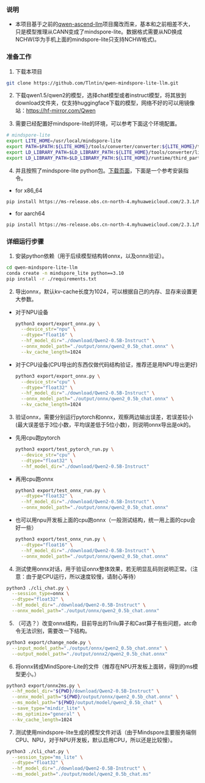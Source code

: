 ### 说明
- 本项目基于之前的[qwen-ascend-llm](https://github.com/Tlntin/qwen-ascend-llm)项目魔改而来，基本和之前相差不大，只是模型推理从CANN变成了mindspore-lite。数据格式需要从ND换成NCHW(华为手机上面的mindspore-lite只支持NCHW格式)。

### 准备工作
1. 下载本项目
  ```bash
  git clone https://github.com/Tlntin/qwen-mindspore-lite-llm.git
  ```

2. 下载qwen1.5/qwen2的模型，选择chat模型或者instruct模型，将其放到download文件夹，仅支持huggingface下载的模型，网络不好的可以用镜像站：https://hf-mirror.com/Qwen

3. 需要已经配置好mindspore-lite的环境，可以参考下面这个环境配置。
  ```bash
  # mindspore-lite
  export LITE_HOME=/usr/local/mindspore-lite
  export PATH=$PATH:${LITE_HOME}/tools/converter/converter:${LITE_HOME}/tools/benchmark
  export LD_LIBRARY_PATH=$LD_LIBRARY_PATH:${LITE_HOME}/tools/converter/lib:${LITE_HOME}/runtime/lib:${LITE_HOME}/runtime/third_party/dnnl
  export LD_LIBRARY_PATH=$LD_LIBRARY_PATH:${LITE_HOME}/runtime/third_party/glog:${LITE_HOME}/runtime/third_party/libjpeg-turbo/lib:${LITE_HOME}/runtime/third_party/securec
  ```
4. 并且按照了mindspore-lite python包。[下载页面](https://www.mindspore.cn/lite/docs/zh-CN/r2.3.1/use/downloads.html)，下面是一个参考安装指令。
 - for x86_64
  ```bash
  pip install https://ms-release.obs.cn-north-4.myhuaweicloud.com/2.3.1/MindSpore/lite/release/linux/x86_64/cloud_fusion/python310/mindspore_lite-2.3.1-cp310-cp310-linux_x86_64.whl
  ```
 - for aarch64
  ```bash
  pip install https://ms-release.obs.cn-north-4.myhuaweicloud.com/2.3.1/MindSpore/lite/release/linux/aarch64/cloud_fusion/python310/mindspore_lite-2.3.1-cp310-cp310-linux_aarch64.whl
  ```


### 详细运行步骤
1. 安装python依赖（用于后续模型结构转onnx，以及onnx验证）。
  ```bash
  cd qwen-mindspore-lite-llm
  conda create -n mindspore_lite python==3.10 
  pip install -r ./requirements.txt
  ```
2. 导出onnx，默认kv-cache长度为1024，可以根据自己的内存、显存来设置更大参数。
  - 对于NPU设备
    ```bash
    python3 export/export_onnx.py \
      --device_str="npu" \
      --dtype="float16" \
      --hf_model_dir="./download/Qwen2-0.5B-Instruct" \
      --onnx_model_path="./output/onnx/qwen2_0.5b_chat.onnx" \
      --kv_cache_length=1024
    ```
  - 对于CPU设备(CPU导出的东西仅做代码结构验证，推荐还是用NPU导出更好)
    ```bash
    python3 export/export_onnx.py \
      --device_str="cpu" \
      --dtype="float32" \
      --hf_model_dir="./download/Qwen2-0.5B-Instruct" \
      --onnx_model_path="./output/onnx/qwen2_0.5b_chat.onnx" \
      --kv_cache_length=1024
    ```

3. 验证onnx，需要分别运行pytorch和onnx，观察两边输出误差，若误差较小(最大误差低于3位小数，平均误差低于5位小数)，则说明onnx导出是ok的。
  - 先用cpu跑pytorch
    ```bash
    python3 export/test_pytorch_run.py \
      --device_str="cpu" \
      --dtype="float32" \
      --hf_model_dir="./download/Qwen2-0.5B-Instruct"
    ```
  - 再用cpu跑onnx
    ```bash
    python3 export/test_onnx_run.py \
      --dtype="float32" \
      --hf_model_dir="./download/Qwen2-0.5B-Instruct" \
      --onnx_model_path="./output/onnx/qwen2_0.5b_chat.onnx"
    ```
  - 也可以用npu开发板上面的cpu跑onnx（一般测试结构，统一用上面的cpu会好一些）
    ```bash
    python3 export/test_onnx_run.py \
      --dtype="float16" \
      --hf_model_dir="./download/Qwen2-0.5B-Instruct" \
      --onnx_model_path="./output/onnx/qwen2_0.5b_chat.onnx"
    ```
4. 测试使用onnx对话，用于验证onnx整体效果，若无明显乱码则说明正常。（注意：由于是CPU运行，所以速度较慢，请耐心等待）
  ```bash
  python3 ./cli_chat.py \
    --session_type=onnx \
    --dtype="float32" \
    --hf_model_dir="./download/Qwen2-0.5B-Instruct" \
    --onnx_model_path="./output/onnx/qwen2_0.5b_chat.onnx"
  ```

5. （可选？）改变onnx结构，目前导出的Trilu算子和Cast算子有些问题，atc命令无法识别，需要改一下结构。
  ```bash
  python3 export/change_node.py \
    --input_model_path="./output/onnx/qwen2_0.5b_chat.onnx" \
    --output_model_path="./output/onnx2/qwen2_0.5b_chat.onnx"
  ```

6. 将onnx转成MindSpore-Lite的文件（推荐在NPU开发板上面转，得到的ms模型更小。）
  ```bash
  python3 export/onnx2ms.py \
    --hf_model_dir="${PWD}/download/Qwen2-0.5B-Instruct" \
    --onnx_model_path="${PWD}/output/onnx/qwen2_0.5b_chat.onnx" \
    --ms_model_path="${PWD}/output/model/qwen2_0.5b_chat" \
    --save_type="mindir_lite" \
    --ms_optimize="general" \
    --kv_cache_length=1024
  ```


7. 测试使用mindspore-lite生成的模型文件对话（由于Mindspore主要服务端侧CPU、NPU，对于NPU开发板，默认启用CPU，所以还是比较慢）。
  ```bash
  python3 ./cli_chat.py \
    --session_type="ms_lite" \
    --dtype="float32" \
    --hf_model_dir="./download/Qwen2-0.5B-Instruct" \
    --ms_model_path="./output/model/qwen2_0.5b_chat.ms"
  ```


